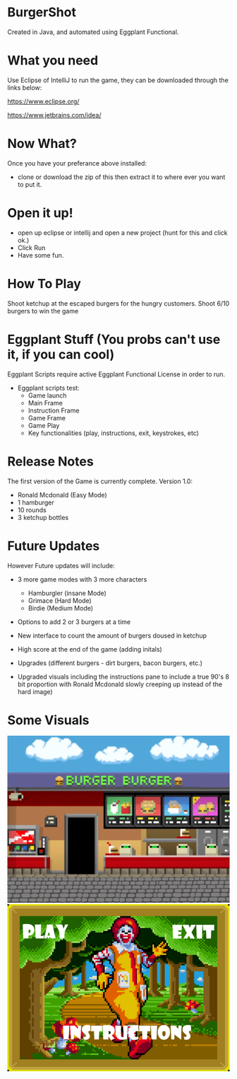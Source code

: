 # BurgerShot
Created in Java, and automated using Eggplant Functional.

# What you need
Use Eclipse of IntelliJ to run the game, they can be downloaded through the links below:

https://www.eclipse.org/

https://www.jetbrains.com/idea/

# Now What?
Once you have your preferance above installed:
- clone or download the zip of this then extract it to where ever you want to put it. 

# Open it up!
- open up eclipse or intellij and open a new project (hunt for this and click ok.) 
- Click Run 
- Have some fun. 

# How To Play
Shoot ketchup at the escaped burgers for the hungry customers.
Shoot 6/10 burgers to win the game

# Eggplant Stuff (You probs can't use it, if you can cool)
Eggplant Scripts require active Eggplant Functional License in order to run. 
- Eggplant scripts test:
    - Game launch
    - Main Frame
    - Instruction Frame
    - Game Frame
    - Game Play
    - Key functionalities (play, instructions, exit, keystrokes, etc)

# Release Notes
The first version of the Game is currently complete.
Version 1.0:
 - Ronald Mcdonald (Easy Mode) 
 - 1 hamburger 
 - 10 rounds 
 - 3 ketchup bottles 

# Future Updates
However Future updates will include:
- 3 more game modes with 3 more characters 
    - Hamburgler (insane Mode)
    - Grimace (Hard Mode)
    - Birdie (Medium Mode)
    
- Options to add 2 or 3 burgers at a time
- New interface to count the amount of burgers doused in ketchup 
- High score at the end of the game (adding initals)
- Upgrades (different burgers - dirt burgers, bacon burgers, etc.)
- Upgraded visuals including the instructions pane to include a true 90's 8 bit proportion with Ronald Mcdonald slowly creeping up instead of the hard image)


# Some Visuals

![Alt text](https://github.com/r259c280/BurgerShot/blob/init/Java/src/main/resources/images/gameBackground.png?raw=true "Game Panel")
![Alt text](https://github.com/r259c280/BurgerShot/blob/init/Java/src/main/resources/images/menuPanelBackground.png?raw=true "Menu Panel")
